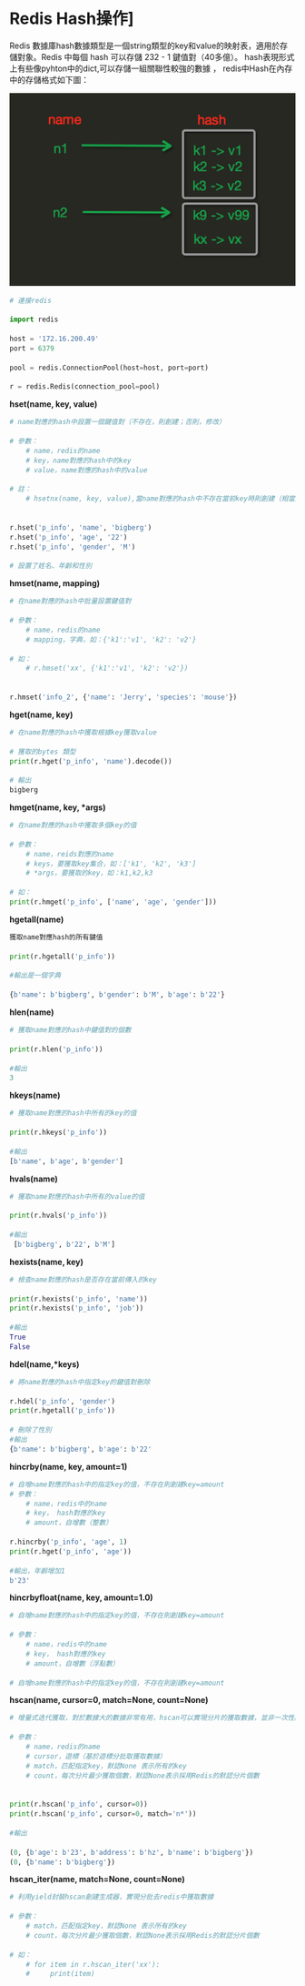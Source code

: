 # Redis Hash操作]

Redis 數據庫hash數據類型是一個string類型的key和value的映射表，適用於存儲對象。Redis 中每個 hash 可以存儲 232 - 1 鍵值對（40多億）。 hash表現形式上有些像pyhton中的dict,可以存儲一組關聯性較強的數據 ， redis中Hash在內存中的存儲格式如下圖：

![img](images/821560-20180115135035506-1067480309.png)





```python
# 連接redis
 
import redis
 
host = '172.16.200.49'
port = 6379
 
pool = redis.ConnectionPool(host=host, port=port)
 
r = redis.Redis(connection_pool=pool)
```

**hset(name, key, value)**

```python
# name對應的hash中設置一個鍵值對（不存在，則創建；否則，修改）
  
# 參數：
    # name，redis的name
    # key，name對應的hash中的key
    # value，name對應的hash中的value
  
# 註：
    # hsetnx(name, key, value),當name對應的hash中不存在當前key時則創建（相當於添加）
 
 
r.hset('p_info', 'name', 'bigberg')
r.hset('p_info', 'age', '22')
r.hset('p_info', 'gender', 'M')
 
# 設置了姓名、年齡和性別
```

**hmset(name, mapping)**

```python
# 在name對應的hash中批量設置鍵值對
  
# 參數：
    # name，redis的name
    # mapping，字典，如：{'k1':'v1', 'k2': 'v2'}
  
# 如：
    # r.hmset('xx', {'k1':'v1', 'k2': 'v2'})
 
 
r.hmset('info_2', {'name': 'Jerry', 'species': 'mouse'})
```

**hget(name, key)**

```python
# 在name對應的hash中獲取根據key獲取value
 
# 獲取的bytes 類型
print(r.hget('p_info', 'name').decode())
 
# 輸出
bigberg
```

**hmget(name, key, \*args)**

```python
# 在name對應的hash中獲取多個key的值
  
# 參數：
    # name，reids對應的name
    # keys，要獲取key集合，如：['k1', 'k2', 'k3']
    # *args，要獲取的key，如：k1,k2,k3
  
# 如：
print(r.hmget('p_info', ['name', 'age', 'gender']))
```

**hgetall(name)**

```python
獲取name對應hash的所有鍵值
 
print(r.hgetall('p_info'))
 
#輸出是一個字典
 
{b'name': b'bigberg', b'gender': b'M', b'age': b'22'}
```

**hlen(name)**

```python
# 獲取name對應的hash中鍵值對的個數
 
print(r.hlen('p_info'))
 
#輸出
3
```

**hkeys(name)**

```python
# 獲取name對應的hash中所有的key的值
 
print(r.hkeys('p_info'))
 
#輸出
[b'name', b'age', b'gender']
```

**hvals(name)**

```python
# 獲取name對應的hash中所有的value的值
 
print(r.hvals('p_info'))
 
#輸出
 [b'bigberg', b'22', b'M']
```

**hexists(name, key)**

```python
# 檢查name對應的hash是否存在當前傳入的key
 
print(r.hexists('p_info', 'name'))
print(r.hexists('p_info', 'job'))
 
#輸出
True
False
```

**hdel(name,\*keys)**

```python
# 將name對應的hash中指定key的鍵值對刪除
 
r.hdel('p_info', 'gender')
print(r.hgetall('p_info'))
 
# 刪除了性別
#輸出
{b'name': b'bigberg', b'age': b'22'
```

**hincrby(name, key, amount=1)**

```python
# 自增name對應的hash中的指定key的值，不存在則創建key=amount
# 參數：
    # name，redis中的name
    # key， hash對應的key
    # amount，自增數（整數）
 
r.hincrby('p_info', 'age', 1)
print(r.hget('p_info', 'age'))
 
#輸出，年齡增加1
b'23'
```

**hincrbyfloat(name, key, amount=1.0)**

```python
# 自增name對應的hash中的指定key的值，不存在則創建key=amount
  
# 參數：
    # name，redis中的name
    # key， hash對應的key
    # amount，自增數（浮點數）
  
# 自增name對應的hash中的指定key的值，不存在則創建key=amount
```

**hscan(name, cursor=0, match=None, count=None)**

```python
# 增量式迭代獲取，對於數據大的數據非常有用，hscan可以實現分片的獲取數據，並非一次性將數據全部獲取完，從而放置內存被撐爆
  
# 參數：
    # name，redis的name
    # cursor，遊標（基於遊標分批取獲取數據）
    # match，匹配指定key，默認None 表示所有的key
    # count，每次分片最少獲取個數，默認None表示採用Redis的默認分片個數
 
 
print(r.hscan('p_info', cursor=0))
print(r.hscan('p_info', cursor=0, match='n*'))
 
#輸出
 
(0, {b'age': b'23', b'address': b'hz', b'name': b'bigberg'})
(0, {b'name': b'bigberg'})
```

**hscan_iter(name, match=None, count=None)**

```python
# 利用yield封裝hscan創建生成器，實現分批去redis中獲取數據
   
# 參數：
    # match，匹配指定key，默認None 表示所有的key
    # count，每次分片最少獲取個數，默認None表示採用Redis的默認分片個數
   
# 如：
    # for item in r.hscan_iter('xx'):
    #     print(item)
```



